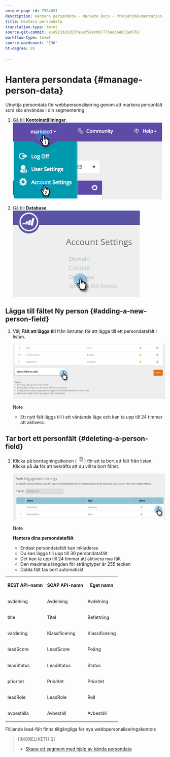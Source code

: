 ```yaml
---
unique-page-id: 7504051
description: Hantera persondata - Marketo Docs - Produktdokumentation
title: Hantera persondata
translation-type: tm+mt
source-git-commit: e149133a5383faaef5e9c9b7775ae36e633ed7b1
workflow-type: tm+mt
source-wordcount: '196'
ht-degree: 0%

---
```



# Hantera persondata {#manage-person-data}

Utnyttja persondata för webbpersonalisering genom att markera personfält som ska användas i din segmentering.

1. Gå till **Kontoinställningar**.\
   ![](assets/image2015-5-7-15-3a17-3a23.png)

1. Gå till **Database**.\
   ![](assets/account-settings-dropdown-database.jpg)

## Lägga till fältet Ny person {#adding-a-new-person-field}

1. Välj **Fält att lägga till** från listrutan för att lägga till ett persondatafält i listan.

   ![](assets/add-a-person-field-hand.jpg)

   >[!NOTE]
   >
   >
   >    
   >    
   >    * Ett nytt fält läggs till i ett väntande läge och kan ta upp till 24 timmar att aktivera.


## Tar bort ett personfält {#deleting-a-person-field}

1. Klicka på borttagningsikonen ( ![—](assets/image2015-3-24-13-3a45-3a56.png)) för att ta bort ett fält från listan. Klicka på **Ja** för att bekräfta att du vill ta bort fältet.

   ![](assets/web-engagement-settings-delete.jpg)

   >[!NOTE]
   >
   >**Hantera dina persondatafält**
   >
   >    
   >    
   >    * Endast persondatafält kan inkluderas
   >    * Du kan lägga till upp till 30 persondatafält
   >    * Det kan ta upp till 24 timmar att aktivera nya fält
   >    * Den maximala längden för strängtyper är 255 tecken
   >    * Dolda fält tas bort automatiskt


<table> 
 <tbody> 
  <tr> 
   <th><p>REST API-namn</p></th> 
   <th><p>SOAP API-namn</p></th> 
   <th><p>Eget namn</p></th> 
  </tr> 
  <tr> 
   <td><p>avdelning</p></td> 
   <td><p>Avdelning</p></td> 
   <td><p>Avdelning</p></td> 
  </tr> 
  <tr> 
   <td><p>title</p></td> 
   <td><p>Titel</p></td> 
   <td><p>Befattning</p></td> 
  </tr> 
  <tr> 
   <td><p>värdering</p></td> 
   <td><p>Klassificering</p></td> 
   <td><p>Klassificering</p></td> 
  </tr> 
  <tr> 
   <td><p>leadScore</p></td> 
   <td><p>LeadScore</p></td> 
   <td><p>Poäng</p></td> 
  </tr> 
  <tr> 
   <td><p>leadStatus</p></td> 
   <td><p>LeadStatus</p></td> 
   <td><p>Status</p></td> 
  </tr> 
  <tr> 
   <td><p>prioritet</p></td> 
   <td><p>Prioritet</p></td> 
   <td><p>Prioritet</p></td> 
  </tr> 
  <tr> 
   <td><p>leadRole</p></td> 
   <td><p>LeadRole</p></td> 
   <td><p>Roll</p></td> 
  </tr> 
  <tr> 
   <td><p>avbeställa</p></td> 
   <td><p>Avbeställ</p></td> 
   <td><p>Avbeställ</p></td> 
  </tr> 
 </tbody> 
</table>

Följande lead-fält finns tillgängliga för nya webbpersonaliseringskonton:

>[!MORELIKETHIS]
>
>* [Skapa ett segment med hjälp av kända persondata](create-a-segment-using-known-person-data.md)

>



